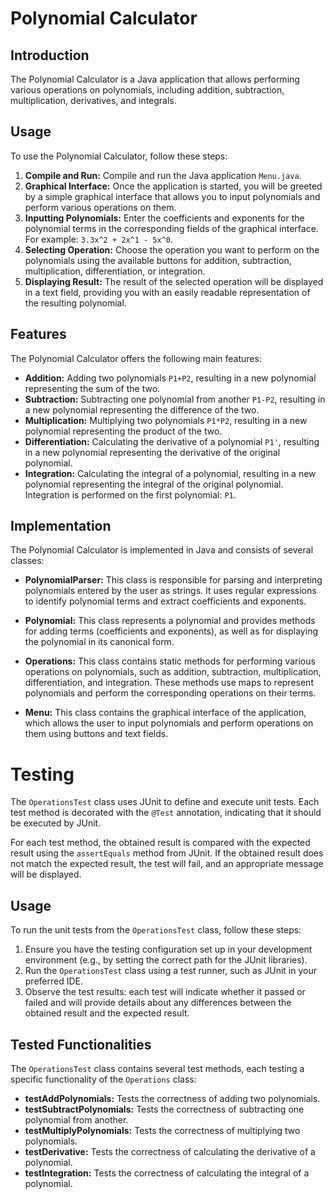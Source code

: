 # Polynomial Calculator

## Introduction

The Polynomial Calculator is a Java application that allows performing various operations on polynomials, including addition, subtraction, multiplication, derivatives, and integrals.

## Usage

To use the Polynomial Calculator, follow these steps:

1. **Compile and Run:** Compile and run the Java application `Menu.java`.
2. **Graphical Interface:** Once the application is started, you will be greeted by a simple graphical interface that allows you to input polynomials and perform various operations on them.
3. **Inputting Polynomials:** Enter the coefficients and exponents for the polynomial terms in the corresponding fields of the graphical interface. For example: `3.3x^2 + 2x^1 - 5x^0`.
4. **Selecting Operation:** Choose the operation you want to perform on the polynomials using the available buttons for addition, subtraction, multiplication, differentiation, or integration.
5. **Displaying Result:** The result of the selected operation will be displayed in a text field, providing you with an easily readable representation of the resulting polynomial.

## Features

The Polynomial Calculator offers the following main features:

- **Addition:** Adding two polynomials `P1+P2`, resulting in a new polynomial representing the sum of the two.
- **Subtraction:** Subtracting one polynomial from another `P1-P2`, resulting in a new polynomial representing the difference of the two.
- **Multiplication:** Multiplying two polynomials `P1*P2`, resulting in a new polynomial representing the product of the two.
- **Differentiation:** Calculating the derivative of a polynomial `P1'`, resulting in a new polynomial representing the derivative of the original polynomial.
- **Integration:** Calculating the integral of a polynomial, resulting in a new polynomial representing the integral of the original polynomial. Integration is performed on the first polynomial: `P1`.

## Implementation

The Polynomial Calculator is implemented in Java and consists of several classes:

- **PolynomialParser:** This class is responsible for parsing and interpreting polynomials entered by the user as strings. It uses regular expressions to identify polynomial terms and extract coefficients and exponents.

- **Polynomial:** This class represents a polynomial and provides methods for adding terms (coefficients and exponents), as well as for displaying the polynomial in its canonical form.

- **Operations:** This class contains static methods for performing various operations on polynomials, such as addition, subtraction, multiplication, differentiation, and integration. These methods use maps to represent polynomials and perform the corresponding operations on their terms.

- **Menu:** This class contains the graphical interface of the application, which allows the user to input polynomials and perform operations on them using buttons and text fields.

# Testing

The `OperationsTest` class uses JUnit to define and execute unit tests. Each test method is decorated with the `@Test` annotation, indicating that it should be executed by JUnit.

For each test method, the obtained result is compared with the expected result using the `assertEquals` method from JUnit. If the obtained result does not match the expected result, the test will fail, and an appropriate message will be displayed.

## Usage

To run the unit tests from the `OperationsTest` class, follow these steps:

1. Ensure you have the testing configuration set up in your development environment (e.g., by setting the correct path for the JUnit libraries).
2. Run the `OperationsTest` class using a test runner, such as JUnit in your preferred IDE.
3. Observe the test results: each test will indicate whether it passed or failed and will provide details about any differences between the obtained result and the expected result.

## Tested Functionalities

The `OperationsTest` class contains several test methods, each testing a specific functionality of the `Operations` class:

- **testAddPolynomials:** Tests the correctness of adding two polynomials.
- **testSubtractPolynomials:** Tests the correctness of subtracting one polynomial from another.
- **testMultiplyPolynomials:** Tests the correctness of multiplying two polynomials.
- **testDerivative:** Tests the correctness of calculating the derivative of a polynomial.
- **testIntegration:** Tests the correctness of calculating the integral of a polynomial.
 